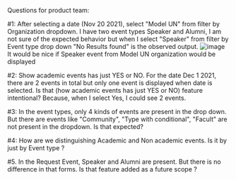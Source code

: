 Questions for product team:

#1: After selecting a date (Nov 20 2021),  select "Model UN" from filter by Organization dropdown. I have two event types Speaker and Alumni, I am not sure of the expected behavior but when I select "Speaker" from filter by Event type drop down "No Results found" is the observed output.
![image](https://user-images.githubusercontent.com/95603170/144793023-730b2464-0ab0-4624-9075-3da90c28252b.png)
It would be nice if Speaker event from Model UN organization would be displayed

#2: Show academic events has just YES or NO. For the date Dec 1 2021, there are 2 events in total but only one event is displayed when date is selected. Is that (how academic events has just YES or NO) feature intentional? Because, when I select Yes, I could see 2 events.

#3: In the event types, only 4 kinds of events are present in the drop down. But there are events like "Community", "Type with conditional", "Facult" are not present in the dropdown. Is that expected?

#4: How are we distinguishing Academic and Non academic events. Is it by just by Event type ?

#5. In the Request Event, Speaker and Alumni are present. But there is no difference in that forms. Is that feature added as a future scope ?

